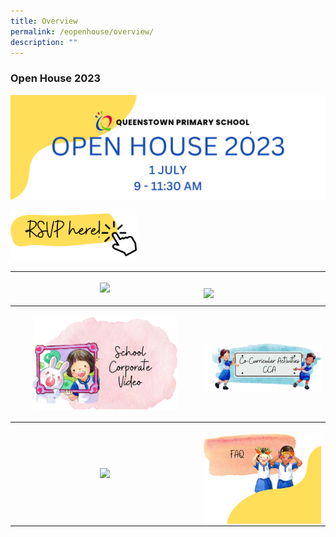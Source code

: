```yaml
---
title: Overview
permalink: /eopenhouse/overview/
description: ""
---
```

### **Open House 2023**

![](/images/oh23-header.png)

<p><a href="/open-house-2023/rsvp/">
<img style="width:40%" src="/images/oh23-rsvp.png">
</a></p>

<table style="width:100%">
	<tbody><tr>
		<th style="width:55%">
<p><a href="/open-house-2023/schedule/">
<img style="width:80%" src="/images/oh23-schedule.png">
</a></p>
		</th><th style="width:60%">
<p><a href="/open-house-2023/map4day/">
<img style="width:100%" src="/images/oh23-map.png" align="right">
	</a></p></th></tr>
		<tr>
		<th style="width:40%">
<p><a href="/open-house-2023/school-corporate-video/">
<img style="width:80%" src="/images/oh23-schcorpvideo1.png">
</a></p>
		</th><th style="width:6
			0%">
<p><a href="/open-house-2023/cca/">
<img style="width:100%" src="/images/oh23-cca.png" align="right">
	</a></p></th></tr>
		<tr>
		<th style="width:60%">
<p><a href="/open-house-2023/facilities/">
<img style="width:80%" src="/images/oh23-facilities1.png">
</a></p>
		</th><th style="width:40%">
<p><a href="/open-house-2023/faq/">
<img style="width:100%" src="/images/oh23-faq.png" align="right">
	</a></p></th></tr>
</tbody></table>